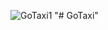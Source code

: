 ![GoTaxi1](https://user-images.githubusercontent.com/69968009/109957753-6f894c00-7cf6-11eb-8969-0082cecfeda7.JPG)
"# GoTaxi"  

